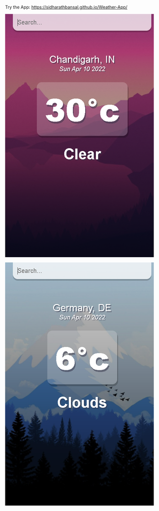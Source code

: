 Try the App: https://sidharathbansal.github.io/Weather-App/

![](images/React-App.png)

![](images/React-App-2.png)
